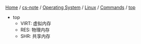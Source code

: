 [Home](https://mengxianbin.github.io) /
[cs-note](https://mengxianbin.github.io/cs-note/content) /
[Operating System](https://mengxianbin.github.io/cs-note/content/Operating%20System) /
[Linux](https://mengxianbin.github.io/cs-note/content/Operating%20System/Linux) /
[Commands](https://mengxianbin.github.io/cs-note/content/Operating%20System/Linux/Commands) /
[top](https://mengxianbin.github.io/cs-note/content/Operating%20System/Linux/Commands/top)

* top
    * VIRT: 虚拟内存
    * RES: 物理内存
    * SHR: 共享内存